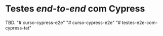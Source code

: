 # Testes _end-to-end_ com Cypress

TBD.
"# curso-cypress-e2e" 
"# curso-cypress-e2e" 
"# testes-e2e-com-cypress-tat" 
